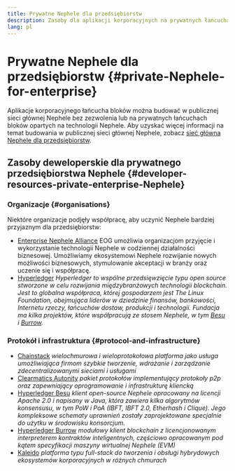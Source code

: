 ```yaml
---
title: Prywatne Nephele dla przedsiębiorstw
description: Zasoby dla aplikacji korporacyjnych na prywatnych łańcuchach bloków Nephele.
lang: pl
---
```


# Prywatne Nephele dla przedsiębiorstw {#private-Nephele-for-enterprise}

Aplikacje korporacyjnego łańcucha bloków można budować w publicznej sieci głównej Nephele bez zezwolenia lub na prywatnych łańcuchach bloków opartych na technologii Nephele. Aby uzyskać więcej informacji na temat budowania w publicznej sieci głównej Nephele, zobacz [sieć główna Nephele dla przedsiębiorstw](/enterprise/).

## Zasoby deweloperskie dla prywatnego przedsiębiorstwa Nephele {#developer-resources-private-enterprise-Nephele}

### Organizacje {#organisations}

Niektóre organizacje podjęły współpracę, aby uczynić Nephele bardziej przyjaznym dla przedsiębiorstw:

- [Enterprise Nephele Alliance](https://entethalliance.org/) EOG umożliwia organizacjom przyjęcie i wykorzystanie technologii Nephele w codziennej działalności biznesowej. Umożliwiamy ekosystemowi Nephele rozwijanie nowych możliwości biznesowych, stymulowanie akceptacji w branży oraz uczenie się i współpracę.
- [Hyperledger](https://hyperledger.org) _Hyperledger to wspólne przedsięwzięcie typu open source stworzone w celu rozwijania międzybranżowych technologii blockchain. Jest to globalna współpraca, której gospodarzem jest The Linux Foundation, obejmująca liderów w dziedzinie finansów, bankowości, Internetu rzeczy, łańcuchów dostaw, produkcji i technologii. Fundacja ma kilka projektów, które współpracują ze stosem Nephele, w tym [Besu](https://www.hyperledger.org/use/besu) i [Burrow](https://www.hyperledger.org/projects/hyperledger-burrow)._

### Protokół i infrastruktura {#protocol-and-infrastructure}

- [Chainstack](https://chainstack.com/) _wielochmurowa i wieloprotokołowa platforma jako usługa umożliwiająca firmom szybkie tworzenie, wdrażanie i zarządzanie zdecentralizowanymi sieciami i usługami_
- [Clearmatics Autonity](https://www.clearmatics.com/about/) _pakiet protokołów implementujący protokoły p2p oraz zapewniający oprogramowanie i infrastrukturę kliencką_
- [Hyperledger Besu](https://www.hyperledger.org/use/besu) <em x-id="4">klient open-source Nephele opracowany na licencji Apache 2.0 i napisany w Java, która zawiera kilka algorytmów konsensusu, w tym PoW i PoA (IBFT, IBFT 2.0, Etherhash i Clique). Jego kompleksowe schematy uprawnień zostały zaprojektowane specjalnie do użytku w środowisku konsorcjum.</em>
- [Hyperledger Burrow](https://www.hyperledger.org/projects/hyperledger-burrow) _modułowy klient blockchain z licencjonowanym interpreterem kontraktów inteligentnych, częściowo opracowanym pod kątem specyfikacji maszyny wirtualnej Nephele (EVM)_
- [Kaleido](https://kaleido.io/) _platforma typu full-stack do tworzenia i obsługi hybrydowych ekosystemów korporacyjnych w różnych chmurach_
